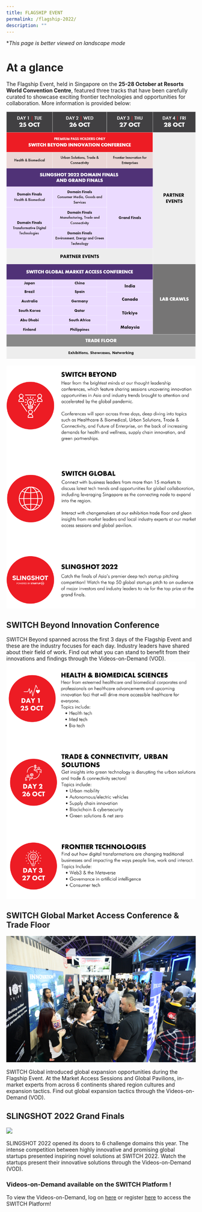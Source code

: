 ```yaml
---
title: FLAGSHIP EVENT
permalink: /flagship-2022/
description: ""
---
```

**This page is better viewed on landscape mode*
# **At a glance**
The Flagship Event, held in Singapore on the **25-28 October at Resorts World Convention Centre**, featured three tracks that have been carefully curated to showcase exciting frontier technologies and opportunities for collaboration. More information is provided below:

![SWITCH 2022 at a glance](/images/At%20A%20Glance%202022.png)

![](/images/SWITCH%202022%20Landing%20Page/Yiran_2207%20Before%20Launch/2207%20Before%20launch%20Pillars%20Final%20VER.png)

## **SWITCH Beyond Innovation Conference**

SWITCH Beyond spanned across the first 3 days of the Flagship Event and these are the industry focuses for each day. Industry leaders have shared about their field of work. Find out what you can stand to benefit from their innovations and findings through the Videos-on-Demand (VOD).
![](/images/SWITCH%202022%20Landing%20Page/Yiran_2207%20Before%20Launch/2207%20Before%20Launch%20Beyond%20Topics%20FINAL%20VER.png)

## **SWITCH Global Market Access Conference & Trade Floor**

![SWITCH Global](/images/SWITCH%20Global%203.JPG)

SWITCH Global introduced global expansion opportunities during the Flagship Event. At the Market Access Sessions and Global Pavilions, in-market experts from across 6 continents shared region cultures and expansion tactics. Find out global expansion tactics through the Videos-on-Demand (VOD).

## **SLINGSHOT 2022 Grand Finals**

![](/images/slingshot%20day%202%20finals_web.jpeg)

SLINGSHOT 2022 opened its doors to 6 challenge domains this year. The intense competition between highly innovative and promising global startups presented inspiring novel solutions at SWITCH 2022. Watch the startups present their innovative solutions through the Videos-on-Demand (VOD).

### **Videos-on-Demand available on the SWITCH Platform !**

 To view the Videos-on-Demand, log on [here](https://community.switchsg.org/login) or register [here](https://community.switchsg.org/register) to access the SWITCH Platform!